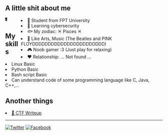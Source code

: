 <h2><b> A little shit about me </b></h2>
<div id="information">
    <div style="float: left; width: 10%">
        <img align="left" src="char_animation.svg" width=20% height=20%>
    </div>
    <div style="float: right; width: 90%">
        <li>🏫 Student from FPT University</li>
        <li>🌱 Learning cybersecurity</li>
        <li>🐟 My zodiac: ♓ Pisces ♓</li>
        <li>🎵 Like Arts, Music (The Beatles and PINK FLOYDDDDDDDDDDDDDDDDDDDDDDD)</li>
        <li>🎮 Noob gamer :3 (Just play for relaxing)</li>
        <li>♥ Relationship: ... Not found ...</li>
    </div>
</div>
</br>

<h2><b>My skills</b></h2>
<li>Linux Basic</li>
<li>Python Basic</li>
<li>Bash script Basic</li>
<li>Can understand code of some programming language like C, Java, C++,...</li>

<h2><b>Another things</b></h2>
<li><a href="https://github.com/TwentySick/CTF">🚩 CTF Writeup</a></li>

---
[![Twitter](https://img.shields.io/badge/-Twitter-08a0e9?logo=twitter&logoColor=e8f5fd&style=flat)](https://www.youtube.com/watch?v=dQw4w9WgXcQ&ab_channel=RickAstley)
[![Facebook](https://img.shields.io/badge/-Facebook-4267b3?logo=facebook&logoColor=e9ebee&style=flat)](https://www.youtube.com/watch?v=dQw4w9WgXcQ&ab_channel=RickAstley)

